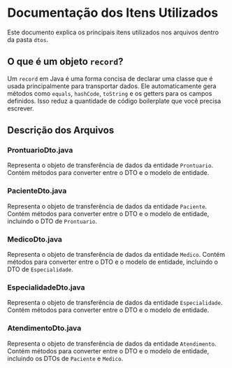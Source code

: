 # Documentação dos Itens Utilizados

Este documento explica os principais itens utilizados nos arquivos dentro da pasta `dtos`.

## O que é um objeto `record`?

Um `record` em Java é uma forma concisa de declarar uma classe que é usada principalmente para transportar dados. Ele automaticamente gera métodos como `equals`, `hashCode`, `toString` e os getters para os campos definidos. Isso reduz a quantidade de código boilerplate que você precisa escrever.

## Descrição dos Arquivos

### ProntuarioDto.java

Representa o objeto de transferência de dados da entidade `Prontuario`. Contém métodos para converter entre o DTO e o modelo de entidade.

### PacienteDto.java

Representa o objeto de transferência de dados da entidade `Paciente`. Contém métodos para converter entre o DTO e o modelo de entidade, incluindo o DTO de `Prontuario`.

### MedicoDto.java

Representa o objeto de transferência de dados da entidade `Medico`. Contém métodos para converter entre o DTO e o modelo de entidade, incluindo o DTO de `Especialidade`.

### EspecialidadeDto.java

Representa o objeto de transferência de dados da entidade `Especialidade`. Contém métodos para converter entre o DTO e o modelo de entidade.

### AtendimentoDto.java

Representa o objeto de transferência de dados da entidade `Atendimento`. Contém métodos para converter entre o DTO e o modelo de entidade, incluindo os DTOs de `Paciente` e `Medico`.

